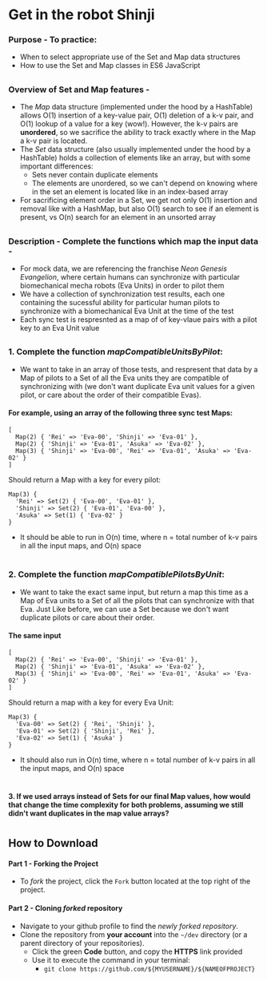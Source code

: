 # Get in the robot Shinji
### **Purpose** - To practice:
  * When to select appropriate use of the Set and Map data structures
  * How to use the Set and Map classes in ES6 JavaScript
  
  
##

### Overview of __Set__ and __Map__ features -
* The _Map_ data structure (implemented under the hood by a HashTable) allows O(1) insertion of a key-value pair, O(1) deletion of a k-v pair, and O(1) lookup of a value for a key (wow!). However, the k-v pairs are __unordered__, so we sacrifice the ability to track exactly where in the Map a k-v pair is located.
* The _Set_ data structure (also usually implemented under the hood by a HashTable) holds a collection of elements like an array, but with some important differences:
  * Sets never contain duplicate elements
  * The elements are unordered, so we can't depend on knowing where in the set an element is located like in an index-based array
* For sacrificing element order in a Set, we get not only O(1) insertion and removal like with a HashMap, but also O(1) search to see if an element is present, vs O(n) search for an element in an unsorted array   

##
### **Description** - Complete the functions which map the input data - 
* For mock data, we are referencing the franchise _Neon Genesis Evangelion_, where certain humans can synchronize with particular biomechanical mecha robots (Eva Units) in order to pilot them  
* We have a collection of synchronization test results, each one containing the sucessful ability for particular human pilots to synchronize with a biomechanical Eva Unit at the time of the test
* Each sync test is respresnted as a map of of key-vlaue pairs with a pilot key to an Eva Unit value
##
### 1. Complete the function _mapCompatibleUnitsByPilot_:

* We want to take in an array of those tests, and respresent that data by a Map of pilots to a Set of all the Eva units they are compatible of synchronizing with (we don't want duplicate Eva unit values for a given pilot, or care about the order of their compatible Evas). 

#### For example, using an array of the following three sync test Maps:
``` 
[
  Map(2) { 'Rei' => 'Eva-00', 'Shinji' => 'Eva-01' },
  Map(2) { 'Shinji' => 'Eva-01', 'Asuka' => 'Eva-02' },
  Map(3) { 'Shinji' => 'Eva-00', 'Rei' => 'Eva-01', 'Asuka' => 'Eva-02' }
]
```

 Should return a Map with a key for every pilot:
```
Map(3) {
  'Rei' => Set(2) { 'Eva-00', 'Eva-01' },
  'Shinji' => Set(2) { 'Eva-01', 'Eva-00' },
  'Asuka' => Set(1) { 'Eva-02' }
}
```
* It should be able to run in O(n) time, where n = total number of k-v pairs in all the input maps, and O(n) space 

#
### 2. Complete the function _mapCompatiblePilotsByUnit_:

* We want to take the exact same input, but return a map this time as a Map of Eva units to 
a Set of all the pilots that can synchronize with that Eva. Just Like before, we can use a Set because 
we don't want duplicate pilots or care about their order. 

#### The same input
```
[
  Map(2) { 'Rei' => 'Eva-00', 'Shinji' => 'Eva-01' },
  Map(2) { 'Shinji' => 'Eva-01', 'Asuka' => 'Eva-02' },
  Map(3) { 'Shinji' => 'Eva-00', 'Rei' => 'Eva-01', 'Asuka' => 'Eva-02' }
]
```
Should return a map with a key for every Eva Unit:
```
Map(3) {
  'Eva-00' => Set(2) { 'Rei', 'Shinji' },
  'Eva-01' => Set(2) { 'Shinji', 'Rei' },
  'Eva-02' => Set(1) { 'Asuka' }
}
```
* It should also run in O(n) time, where n = total number of k-v pairs in all the input maps, and O(n) space

#
#### 3. If we used arrays instead of Sets for our final Map values, how would that change the time complexity for both problems, assuming we still didn't want duplicates in the map value arrays? 
 
#
## How to Download

#### Part 1 - Forking the Project
* To _fork_ the project, click the `Fork` button located at the top right of the project.


#### Part 2 - Cloning _forked_ repository
* Navigate to your github profile to find the _newly forked repository_.
* Clone the repository from **your account** into the `~/dev` directory (or a parent directory of your repositories).
  * Click the green __Code__ button, and copy the __HTTPS__ link provided 
  * Use it to execute the command in your terminal:
    * `git clone https://github.com/${MYUSERNAME}/${NAMEOFPROJECT}`




